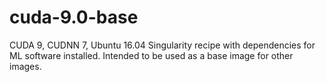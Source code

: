 # cuda-9.0-base

CUDA 9, CUDNN 7, Ubuntu 16.04 Singularity recipe with dependencies for ML 
software installed. Intended to be used as a base image for other images.
